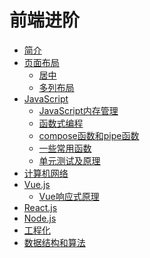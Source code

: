 # 前端进阶

* [简介](README.md)
* [页面布局](/Articles/Layout/Layout.md)
    * [居中](/Articles/Layout/Centered.md)
    * [多列布局](/Articles/Layout/MultiColumns.md)
*  [JavaScript](/Articles/JavaScript/JavaScript.md)
    * [JavaScript内存管理](/Articles/JavaScript/MemoryManagement.md)
	* [函数式编程](/Articles/JavaScript/FunctionalProgramming.md)
	* [compose函数和pipe函数](/Articles/JavaScript/ComposePipe.md)
	* [一些常用函数](/Articles/JavaScript/CommonFunctions.md)
	* [单元测试及原理](/Articles/JavaScript/UnitTest.md)
* [计算机网络]()
* [Vue.js](/Articles/Vue/Vue.md)
	* [Vue响应式原理](/Articles/Vue/reactive.md)
* [React.js]()
* [Node.js]()
* [工程化]()
* [数据结构和算法]()



